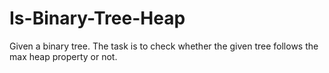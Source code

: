 # Is-Binary-Tree-Heap
Given a binary tree. The task is to check whether the given tree follows the max heap property or not.
